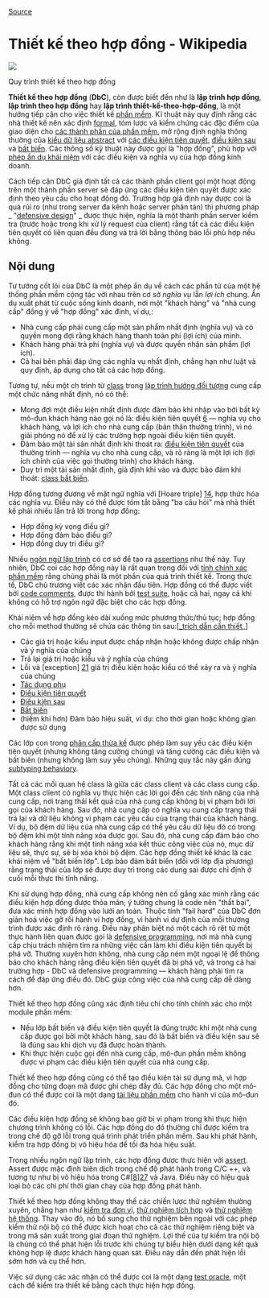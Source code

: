
[Source](https://en.m.wikipedia.org/wiki/Design_by_contract "Permalink to Design by contract - Wikipedia")

# Thiết kế theo hợp đồng - Wikipedia

![][1]

Quy trình thiết kế theo hợp đồng

**Thiết kế theo hợp đồng** (**DbC**), còn được biết đến như là **lập trình hợp đồng**, **lập trình theo hợp đồng** hay **lập trình thiết-kế-theo-hợp-đồng**, là một hướng tiếp cận cho việc thiết kế [phần mềm][2]. Kĩ thuật này quy định rằng các nhà thiết kế nên xác định [formal][3], tóm lược và kiểm chứng các đặc điểm của giao diện cho [các thành phần của phần mềm][4], mở rộng định nghĩa thông thường của [kiểu dữ liệu abstract][5] với [các điều kiện tiên quyết][6], [điều kiện sau][7] và [bất biến][8]. 	Các thông số kỹ thuật này được gọi là "hợp đồng", phù hợp với [phép ẩn dụ khái niệm][9] với các điều kiện và nghĩa vụ của hợp đồng kinh doanh. 

Cách tiếp cận DbC giả định tất cả các thành phần client gọi một hoạt động trên một thành phần server sẽ đáp ứng các điều kiện tiên quyết được xác định theo yêu cầu cho hoạt động đó. Trường hợp giả định này được coi là quá rủi ro (như trong server đa kênh hoặc server phân tán) thì phương pháp _ "[defensive design][10]" _ được thực hiện, nghĩa là một thành phần server kiểm tra (trước hoặc trong khi xử lý request của client) rằng tất cả các điều kiện tiên quyết có liên quan đều đúng và trả lời bằng thông báo lỗi phù hợp nếu không. 

## Nội dung

Tư tưởng cốt lõi của DbC là một phép ẩn dụ về cách các phần tử của một hệ thống phần mềm cộng tác với nhau trên cơ sở _nghĩa vụ_ lẫn _lợi ích_ chung. Ẩn dụ xuất phát từ cuộc sống kinh doanh, nơi một "khách hàng" và "nhà cung cấp" đồng ý về "hợp đồng" xác định, ví dụ,: 

* Nhà cung cấp phải cung cấp một sản phẩm nhất định (nghĩa vụ) và có quyền mong đợi rằng khách hàng thanh toán phí (lợi ích) của mình.
* Khách hàng phải trả phí (nghĩa vụ) và được quyền nhận sản phẩm (lợi ích).
* Cả hai bên phải đáp ứng các nghĩa vụ nhất định, chẳng hạn như luật và quy định, áp dụng cho tất cả các hợp đồng.

Tương tự, nếu một ch trình từ [class][11] trong [lập trình hướng đối tượng][12] cung cấp một chức năng nhất định, nó có thể:

* Mong đợi một điều kiện nhất định được đảm bảo khi nhập vào bởi bất kỳ mô-đun khách hàng nào gọi nó là: điều kiện tiên quyết [6] — nghĩa vụ cho khách hàng, và lợi ích cho nhà cung cấp (bản thân thường trình), vì nó giải phóng nó để xử lý các trường hợp ngoài điều kiện tiên quyết.
* Đảm bảo một tài sản nhất định khi thoát ra: [điều kiện tiên quyết][7] của thường trình — nghĩa vụ cho nhà cung cấp, và rõ ràng là một lợi ích (lợi ích chính của việc gọi thường trình) cho khách hàng.
* Duy trì một tài sản nhất định, giả định khi vào và được bảo đảm khi thoát: [class bất biến][13].

Hợp đồng tương đương về mặt ngữ nghĩa với [Hoare triple] [14], hợp thức hóa các nghĩa vụ. Điều này có thể được tóm tắt bằng "ba câu hỏi" mà nhà thiết kế phải nhiều lần trả lời trong hợp đồng:

* Hợp đồng kỳ vọng điều gì?
* Hợp đồng đảm bảo điều gì?
* Hợp đồng duy trì điều gì?

Nhiều [ngôn ngữ lập trình][15] có cơ sở để tạo ra [assertions][16] như thế này. Tuy nhiên, DbC coi các hợp đồng này là rất quan trọng đối với [tính chính xác phần mềm][17] rằng chúng phải là một phần của quá trình thiết kế. Trong thực tế, DbC chủ trương viết các xác nhận đầu tiên. Hợp đồng có thể được viết bởi [code comments][18], được thi hành bởi [test suite][19], hoặc cả hai, ngay cả khi không có hỗ trợ ngôn ngữ đặc biệt cho các hợp đồng.

Khái niệm về hợp đồng kéo dài xuống mức phương thức/thủ tục; hợp đồng cho mỗi method thường sẽ chứa các thông tin sau:[[_trích dẫn cần thiết][20]_]

* Các giá trị hoặc kiểu input được chấp nhận hoặc không được chấp nhận và ý nghĩa của chúng
* Trả lại giá trị hoặc kiểu và ý nghĩa của chúng
* Lỗi và [exception] [21] giá trị điều kiện hoặc kiểu có thể xảy ra và ý nghĩa của chúng
* [Tác dụng phụ][22]
* [Điều kiện tiên quyết][6]
* [Điều kiện sau][7]
* [Bất biến][8]
* (hiếm khi hơn) Đảm bảo hiệu suất, ví dụ: cho thời gian hoặc không gian được sử dụng

Các lớp con trong [phân cấp thừa kế][23] được phép làm suy yếu các điều kiện tiên quyết (nhưng không tăng cường chúng) và tăng cường các điều kiện và bất biến (nhưng không làm suy yếu chúng). Những quy tắc này gần đúng [subtyping behaviory][24].

Tất cả các mối quan hệ class là giữa các class client và các class cung cấp. Một class client có nghĩa vụ thực hiện các lời gọi đến các tính năng của nhà cung cấp, nơi trạng thái kết quả của nhà cung cấp không bị vi phạm bởi lời gọi của khách hàng. Sau đó, nhà cung cấp có nghĩa vụ cung cấp trạng thái trả lại và dữ liệu không vi phạm các yêu cầu của trạng thái của khách hàng. Ví dụ, bộ đệm dữ liệu của nhà cung cấp có thể yêu cầu dữ liệu đó có trong bộ đệm khi một tính năng xóa được gọi. Sau đó, nhà cung cấp đảm bảo cho khách hàng rằng khi một tính năng xóa kết thúc công việc của nó, mục dữ liệu sẽ, thực sự, sẽ bị xóa khỏi bộ đệm. Các hợp đồng thiết kế khác là các khái niệm về "bất biến lớp". Lớp bảo đảm bất biến (đối với lớp địa phương) rằng trạng thái của lớp sẽ được duy trì trong các dung sai được chỉ định ở cuối mỗi thực thi tính năng.

Khi sử dụng hợp đồng, nhà cung cấp không nên cố gắng xác minh rằng các điều kiện hợp đồng được thỏa mãn; ý tưởng chung là code nên "thất bại", đưa xác minh hợp đồng vào lưới an toàn. Thuộc tính "fail hard" của DbC đơn giản hoá việc gỡ rối hành vi hợp đồng, vì hành vi dự định của mỗi thường trình được xác định rõ ràng. Điều này phân biệt nó một cách rõ rệt từ một thực hành liên quan được gọi là [defensive programming][25], nơi mà nhà cung cấp chịu trách nhiệm tìm ra những việc cần làm khi điều kiện tiên quyết bị phá vỡ. Thường xuyên hơn không, nhà cung cấp ném một ngoại lệ để thông báo cho khách hàng rằng điều kiện tiên quyết đã bị phá vỡ, và trong cả hai trường hợp - DbC và defensive programming — khách hàng phải tìm ra cách để đáp ứng điều đó. DbC giúp công việc của nhà cung cấp dễ dàng hơn. 

Thiết kế theo hợp đồng cũng xác định tiêu chí cho tính chính xác cho một module phần mềm:

* Nếu lớp bất biến và điều kiện tiên quyết là đúng trước khi một nhà cung cấp được gọi bởi một khách hàng, sau đó là bất biến và điều kiện sau sẽ là đúng sau khi dịch vụ đã được hoàn thành.
* Khi thực hiện cuộc gọi đến nhà cung cấp, mô-đun phần mềm không được vi phạm các điều kiện tiên quyết của nhà cung cấp.

Thiết kế theo hợp đồng cũng có thể tạo điều kiện tái sử dụng mã, vì hợp đồng cho từng đoạn mã được ghi chép đầy đủ. Các hợp đồng cho một mô-đun có thể được coi là một dạng [tài liệu phần mềm][26] cho hành vi của mô-đun đó.

Các điều kiện hợp đồng sẽ không bao giờ bị vi phạm trong khi thực hiện chương trình không có lỗi. Các hợp đồng do đó thường chỉ được kiểm tra trong chế độ gỡ lỗi trong quá trình phát triển phần mềm. Sau khi phát hành, kiểm tra hợp đồng bị vô hiệu hóa để tối đa hóa hiệu suất.

Trong nhiều ngôn ngữ lập trình, các hợp đồng được thực hiện với [assert][16]. Assert được mặc định biên dịch trong chế độ phát hành trong C/C ++, và tương tự như bị vô hiệu hóa trong C#[[8]][27] và Java. Điều này có hiệu quả loại bỏ các chi phí thời gian chạy của hợp đồng phát hành. 

Thiết kế theo hợp đồng không thay thế các chiến lược thử nghiệm thường xuyên, chẳng hạn như [kiểm tra đơn vị][28], [thử nghiệm tích hợp][29] và [thử nghiệm hệ thống][30]. Thay vào đó, nó bổ sung cho thử nghiệm bên ngoài với các phép kiểm thử nội bộ có thể được kích hoạt cho cả các thử nghiệm riêng biệt và trong mã sản xuất trong giai đoạn thử nghiệm. Lợi thế của tự kiểm tra nội bộ là chúng có thể phát hiện lỗi trước khi chúng tự biểu hiện dưới dạng kết quả không hợp lệ được khách hàng quan sát. Điều này dẫn đến phát hiện lỗi sớm hơn và cụ thể hơn.

Việc sử dụng các xác nhận có thể được coi là một dạng [test oracle][31], một cách để kiểm tra thiết kế bằng cách thực hiện hợp đồng.

[1]: https://upload.wikimedia.org/wikipedia/commons/thumb/e/ea/Design_by_contract.svg/220px-Design_by_contract.svg.png
[2]: https://en.m.wikipedia.org/wiki/Software "Software"
[3]: https://en.m.wikipedia.org/wiki/Formal_methods "Formal methods"
[4]: https://en.m.wikipedia.org/wiki/Component-based_software_engineering#Software_component "Component-based software engineering"
[5]: https://en.m.wikipedia.org/wiki/Abstract_data_type "Abstract data type"
[6]: https://en.m.wikipedia.org/wiki/Precondition "Precondition"
[7]: https://en.m.wikipedia.org/wiki/Postcondition "Postcondition"
[8]: /wiki/Invariant_(computer_science) "Invariant (computer science)"
[9]: https://en.m.wikipedia.org/wiki/Conceptual_metaphor "Conceptual metaphor"
[10]: https://en.m.wikipedia.org/wiki/Defensive_design "Defensive design"
[11]: /wiki/Class_(computer_programming) "Class (computer programming)"
[12]: https://en.m.wikipedia.org/wiki/Object-oriented_programming "Object-oriented programming"
[13]: https://en.m.wikipedia.org/wiki/Class_invariant "Class invariant"
[14]: https://en.m.wikipedia.org/wiki/Hoare_triple "Hoare triple"
[15]: https://en.m.wikipedia.org/wiki/Programming_language "Programming language"
[16]: /wiki/Assertion_(software_development) "Assertion (software development)"
[17]: /wiki/Correctness_(computer_science) "Correctness (computer science)"
[18]: /wiki/Comment_(computer_programming) "Comment (computer programming)"
[19]: https://en.m.wikipedia.org/wiki/Test_suite "Test suite"
[20]: https://en.m.wikipedia.org/wiki/Wikipedia%3ACitation_needed "Wikipedia:Citation needed"
[21]: https://en.m.wikipedia.org/wiki/Exception_handling "Exception handling"
[22]: /wiki/Side_effect_(computer_science) "Side effect (computer science)"
[23]: /wiki/Inheritance_(object-oriented_programming) "Inheritance (object-oriented programming)"
[24]: https://en.m.wikipedia.org/wiki/Liskov_substitution_principle "Liskov substitution principle"
[25]: https://en.m.wikipedia.org/wiki/Defensive_programming "Defensive programming"
[26]: https://en.m.wikipedia.org/wiki/Software_documentation "Software documentation"
[27]: https://en.m.wikipedia.org#cite_note-8
[28]: https://en.m.wikipedia.org/wiki/Unit_testing "Unit testing"
[29]: https://en.m.wikipedia.org/wiki/Integration_testing "Integration testing"
[30]: https://en.m.wikipedia.org/wiki/System_testing "System testing"
[31]: https://en.m.wikipedia.org/wiki/Test_oracle "Test oracle"

  
